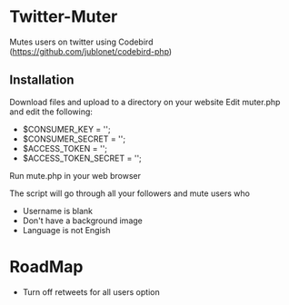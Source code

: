 # Twitter-Muter
Mutes users on twitter using Codebird (https://github.com/jublonet/codebird-php)

## Installation
Download files and upload to a directory on your website
Edit muter.php and edit the following: 
 - $CONSUMER_KEY = '';
 - $CONSUMER_SECRET = '';
 - $ACCESS_TOKEN = '';
 - $ACCESS_TOKEN_SECRET = '';
 
Run mute.php in your web browser

The script will go through all your followers and mute users who

 - Username is blank
 - Don't have a background image
 - Language is not Engish 

# RoadMap
- Turn off retweets for all users option
